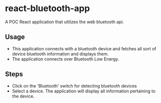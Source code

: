 # react-bluetooth-app
A POC React application that utilizes the web bluetooth api.

## Usage
- This application connects with a bluetooth device and fetches all sort of device bluetooth information and displays them.
- The application connects over Bluetooth Low Energy.

## Steps
- Click on the 'Bluetooth' switch for detecting bluetooth devices
- Select a device. The application will display all information pertaining to the device.

